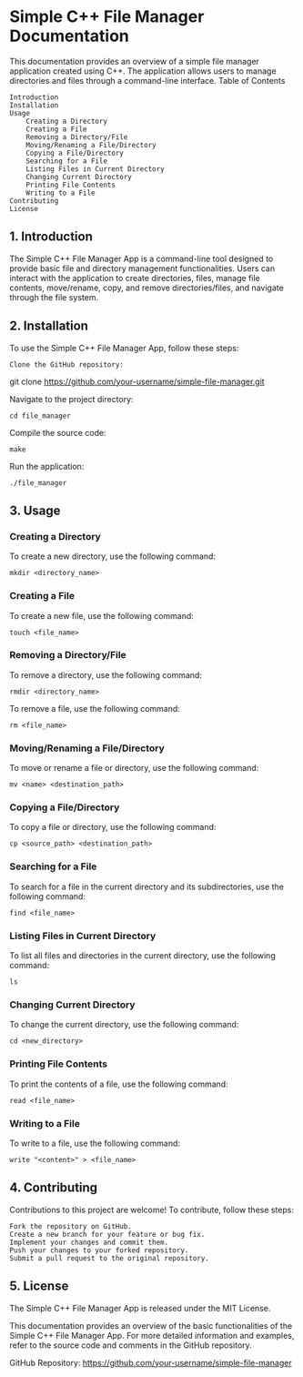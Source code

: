 # Simple C++ File Manager Documentation

This documentation provides an overview of a simple file manager application created using C++. The application allows users to manage directories and files through a command-line interface.
Table of Contents

    Introduction
    Installation
    Usage
        Creating a Directory
        Creating a File
        Removing a Directory/File
        Moving/Renaming a File/Directory
        Copying a File/Directory
        Searching for a File
        Listing Files in Current Directory
        Changing Current Directory
        Printing File Contents
        Writing to a File
    Contributing
    License

## 1. Introduction<a name="introduction"></a>

The Simple C++ File Manager App is a command-line tool designed to provide basic file and directory management functionalities. Users can interact with the application to create directories, files, manage file contents, move/rename, copy, and remove directories/files, and navigate through the file system.

## 2. Installation<a name="installation"></a>

To use the Simple C++ File Manager App, follow these steps:

    Clone the GitHub repository:

git clone https://github.com/your-username/simple-file-manager.git

Navigate to the project directory:

    cd file_manager

Compile the source code:

    make

Run the application:

    ./file_manager

## 3. Usage<a name="usage"></a>

### Creating a Directory<a name="creating-a-directory"></a>

To create a new directory, use the following command:

    mkdir <directory_name>

### Creating a File<a name="creating-a-file"></a>

To create a new file, use the following command:

    touch <file_name>

### Removing a Directory/File<a name="removing-a-directoryfile"></a>

To remove a directory, use the following command:

    rmdir <directory_name>

To remove a file, use the following command:

    rm <file_name>

### Moving/Renaming a File/Directory<a name="movingrenaming-a-filedirectory"></a>

To move or rename a file or directory, use the following command:

    mv <name> <destination_path>

### Copying a File/Directory<a name="copying-a-filedirectory"></a>

To copy a file or directory, use the following command:

    cp <source_path> <destination_path>

### Searching for a File<a name="searching-for-a-file"></a>

To search for a file in the current directory and its subdirectories, use the following command:

    find <file_name>

### Listing Files in Current Directory<a name="listing-files-in-current-directory"></a>

To list all files and directories in the current directory, use the following command:

    ls

### Changing Current Directory<a name="changing-current-directory"></a>

To change the current directory, use the following command:

    cd <new_directory>

### Printing File Contents<a name="printing-file-contents"></a>

To print the contents of a file, use the following command:

    read <file_name>

### Writing to a File<a name="writing-to-a-file"></a>

To write to a file, use the following command:

    write "<content>" > <file_name>

## 4. Contributing<a name="contributing"></a>

Contributions to this project are welcome! To contribute, follow these steps:

    Fork the repository on GitHub.
    Create a new branch for your feature or bug fix.
    Implement your changes and commit them.
    Push your changes to your forked repository.
    Submit a pull request to the original repository.

## 5. License<a name="license"></a>

The Simple C++ File Manager App is released under the MIT License.

This documentation provides an overview of the basic functionalities of the Simple C++ File Manager App. For more detailed information and examples, refer to the source code and comments in the GitHub repository.

GitHub Repository: https://github.com/your-username/simple-file-manager
